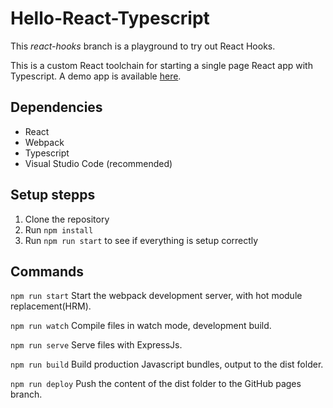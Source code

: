 # Hello-React-Typescript
This *react-hooks* branch is a playground to try out React Hooks.

This is a custom React toolchain for starting a single page React app with Typescript. A demo app is available [here](https://stevenkoerts.nl/Hello-React-Typescript/).

## Dependencies 
- React
- Webpack
- Typescript
- Visual Studio Code (recommended)

## Setup stepps 
1. Clone the repository 
2. Run `npm install`
3. Run `npm run start` to see if everything is setup correctly

## Commands 
`npm run start` Start the webpack development server, with hot module replacement(HRM). 

`npm run watch` Compile files in watch mode, development build. 

`npm run serve` Serve files with ExpressJs. 

`npm run build` Build production Javascript bundles, output to the dist folder. 

`npm run deploy` Push the content of the dist folder to the GitHub pages branch.
